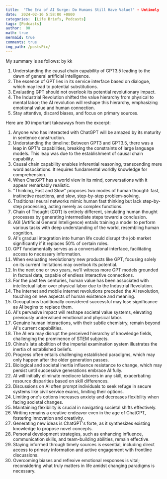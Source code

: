 ```yaml
---
title:  "The Era of AI Surge: Do Humans Still Have Value?" - Untimely
date:  2024-02-16 5:58:00 +0800
categories:  [Life Briefs, Podcasts] 
tags: [Podcasts]     
author:  00                    
math: true
mermaid: true
comments: true
img_path: /postsPic/
---
```


My summary is as follows: by kk

1. Understanding the causal chain capability of GPT3.5 leading to the dawn of general artificial intelligence.
2. The essence of GPT lies in its service interface based on dialogue, which may lead to potential substitutions.
3. Evaluating GPT should not overlook its potential revolutionary impact.
4. The Industrial Revolution shifted the value hierarchy from physical to mental labor; the AI revolution will reshape this hierarchy, emphasizing emotional value and human connection.
5. Stay attentive, discard biases, and focus on primary sources.

Here are 30 important takeaways from the excerpt:


1. Anyone who has interacted with ChatGPT will be amazed by its maturity in sentence construction.
2. Understanding the timeline: Between GPT3 and GPT3.5, there was a leap in GPT's capabilities, breaking the constraints of large language models. This leap was due to the establishment of causal chain capability.
3. Causal chain capability enables inferential reasoning, transcending mere word associations. It requires fundamental worldly knowledge for comprehension.
4. When ChatGPT has a world view in its mind, conversations with it appear remarkably realistic.
5. "Thinking, Fast and Slow" proposes two modes of human thought: fast, instinctive reactions, and slow, step-by-step problem-solving.
6. Traditional neural networks mimic human fast thinking but lack step-by-step processing, acting merely as complex functions.
7. Chain of Thought (COT) is entirely different, simulating human thought processes by generating intermediate steps toward a conclusion.
8. AGI (Artificial General Intelligence) entails training a model to perform various tasks with deep understanding of the world, resembling human cognition.
9. AI's gradual integration into human life could disrupt the job market significantly if it replaces 50% of certain roles.
10. GPT fundamentally serves as a conversational interface, facilitating access to necessary information.
11. When evaluating revolutionary new products like GPT, focusing solely on its current limitations may overlook its potential.
12. In the next one or two years, we'll witness more GPT models grounded in factual data, capable of endless interactive connections.
13. For the past few centuries, human value has been associated with intellectual labor over physical labor due to the Industrial Revolution.
14. The internet and mobile internet revolutions preceded the AI revolution, touching on new aspects of human existence and meaning.
15. Occupations traditionally considered successful may lose significance as AI begins to replace them.
16. AI's pervasive impact will reshape societal value systems, elevating previously undervalued emotional and physical labor.
17. Genuine human interactions, with their subtle chemistry, remain beyond AI's current capabilities.
18. The AI era may disrupt the perceived hierarchy of knowledge fields, challenging the prominence of STEM subjects.
19. China's late abolition of the imperial examination system illustrates the inertia of established beliefs.
20. Progress often entails challenging established paradigms, which may only happen after the older generation passes.
21. Biological and societal inertia influence resistance to change, which may persist until successive generations embrace AI fully.
22. AI will initially eliminate mediocre laborers in any skill, exacerbating resource disparities based on skill differences.
23. Discussions on AI often prompt individuals to seek refuge in secure systems like civil service exams, limiting their options.
24. Limiting one's options increases anxiety and decreases flexibility when facing societal changes.
25. Maintaining flexibility is crucial in navigating societal shifts effectively.
26. Writing remains a creative endeavor even in the age of ChatGPT, fostering innovation and creativity.
27. Generating new ideas is ChatGPT's forte, as it synthesizes existing knowledge to propose novel concepts.
28. Personal development strategies, such as enhancing influence, communication skills, and team-building abilities, remain effective.
29. Staying informed through timely sources is essential, including direct access to primary information and active engagement with frontline discussions.
30. Overcoming biases and reflexive emotional responses is vital; reconsidering what truly matters in life amidst changing paradigms is necessary.


